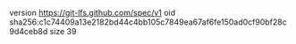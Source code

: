 version https://git-lfs.github.com/spec/v1
oid sha256:c1c74409a13e2182bd44c4bb105c7849ea67af6fe150ad0cf90bf28c9d4ceb8d
size 39
